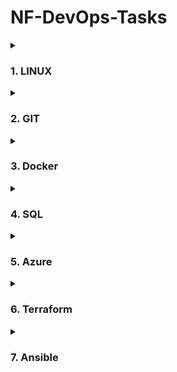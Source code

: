 # NF-DevOps-Tasks

<details><summary><h3>1. LINUX</h3></summary>
<p>   
   
   ### Tasks

   1. Get context from URL.
   2. Check CPU, memory, network, disks.
   3. Add user and add to sudo group.
   4. Create file and change permissions for only sudo user access (read | write). 
   5. Writing an installation program bash script.
      - Atom or other IDE.
      - Checking program availability. 
      - Use logical operators. 

   ### Solution

   :one: Tasks 1-4 - [:computer_mouse: CLICK HERE](Linux/tasks1_4.sh) 

   :two: Task 5 - [:computer_mouse: CLICK HERE](Linux/configuration.sh)
   
</p>  
</details>

<details><summary><h3>2. GIT</h3></summary>
<p>
   
Solution for task #2 (Git) available via link - [:computer_mouse: GIT](https://github.com/Hookae1/test.git)
   
</p>
</details>
   
<details><summary><h3>3. Docker</h3></summary>

### Tasks 

1. Start web on container from registry.
2. Writing your Dockerfile and building a docker image.
   - Run a docker container with limits. 
3. Attach volume to container and come to container.
4. Run docker compose file from github.
5. Start a SQL database.

### Solution

:one: Pulling docker images (NGINX web server) from Docker Hub and checking it on web:
```ruby
docker run --name mynginx1 -p 80:80 -d nginx
curl http://localhost
```
:two: Writing your Dockerfile and building a docker image. Run a docker container with limits.
Dockerfile available [:computer_mouse: Dockerfile](Docker/Dockerfile)
```ruby
docker build . -t apache2:v.1
docker run -d -p 80:80 --cpus=".5" -m "256m" apache2:v.1
```
:three: Attaching volume to a docker container (two options: using mount or volume):
```ruby
docker run -d -p 80:80 \
--cpus=".5" -m "256m" \
--name apache_v1 \
--mount source=apache-vol,target=/usr/share/apache2/html \
apache2:v.1
```
:four:

:five: Docker compose for MySQL server - [:computer_mouse: docker-compose](Docker/docker-compose.yml)
To run docker-compose use next command:
```ruby
docker-compose --env-file .mysql_env up -d
```
> --env-file .mysql_env - mean, fetch ENV data from separate file in docker-compose

> -d - run docker-compose in deattached mode (on background)

Connection to MySQL server:

- Enter into docker container:
```ruby
docker exec -it docker_db_1 bash
```
> docker_db_1 - name of docker-container

> bash - to allocate terminal

- Connect to DB and check present DB:

```ruby
mysql --utoohes -ptoohes
```

> -utoohes - username of MySQL, defined in .mysql_env file

> -ptoohes - password for MySQL, defined in .mysql_env file

Retrieve list of available databases in our MySQL:
```ruby
SHOW DATABASES;
```

</p>
</details>
   
<details><summary><h3>4. SQL</h3></summary>
<p>
   
1. Create a database
   - Add 2 tables and fill with some values
2. Use the SELECTS for getting data.
3. Make backup.
4. Remove one table.
5. Restore the backup.
6. Remove the one database.

:one: Create database and adding 2 tables:
```ruby
CREATE DATABASE world;
USE world;
CREATE TABLE countries (
   Name varchar(255),
   Capital varchar(255),
   Location varchar(255),
   Population int
);

INSERT INTO countries VALUES ('Ukraine', 'Kyiv', 'Europe', '44000000');
INSERT INTO countries VALUES ('Great Britain', 'London', 'Europe', '62000000');
INSERT INTO countries VALUES ('USA', 'Washington', 'North America', '330000000');

CREATE TABLE currency (
   Name varchar(255),
   ExchangeRateUSD int default 5
);
```

:two: Select data from TABLES:
```ruby
SELECT * FROM countries;
SELECT * FROM countries
WHERE Location = 'Europe';
```

:three: Make backup
```ruby
mysqldump -uroot -pmysqltoohes world > backup.sql
```

:four: Remove one table
```ruby
DROP TABLE currencies;
```

:five: Restore backup
```ruby
mysql -uroot -pmysqltoohes world < backup.sql
```

:six: Remove one database
```ruby
DROP DATABASE world;
```
</p>
</details>

<details><summary><h3>5. Azure</h3></summary>
<p>

### Tasks

1. Create VPC and accessable VM.
2. Use a JSON template from your VM to create the same.
3. Add a user to AD as a viewer.

### Solutions

:one: For creating VPC and VM I used Azure CLI. 

All commands write down bash script - [:computer_mouse: CLICK HERE](Azure/azure_test.sh)

:two: For creating template from already deployed VM, follow next:

> 1. Directly from VM:
>    - On a section "Automation" leftward choose "Export template".
> 2. From Resoruce Group:
>    - On a section "Essentials" press on "Deployments".
>    - Choose latest successfull deployment of VM.
>    - On the left side select "Template" and press "Deploy".
>    - Configure your VM according to own needs and create it.
  

:three: For creating new user with rules for viewing only, perform next:

> - Open Azure Active Directory.
> - Click add user on the top.
> - Provide all necessary information regarding new user.
> - After that move to the start page of AD and click "User" in a section "Manage".
> - Select required user;
> - Click on "Assigner roles" - "Add assignments".
> - Finally, choose rules which you want to provide ('Global reader') and press "Add".
> - Rules successfully assigned.


</p>
</details>

<details><summary><h3>6. Terraform</h3></summary>
<p>

All information about Terraform - [:computer_mouse: CLICK_HERE](Terraform/README.md)

</p>
</details>

<details><summary><h3>7. Ansible</h3></summary>
<p>

Provision Infrustructe by Ansible (recently created using Terrafom).

There are present roles structure [:computer_mouse: CLICK_HERE](Ansible/roles/moon_test).

Purpuse of this code - configure Apache2 web-server on a client-machine.

Anisle inventory was generated using Terraform - [inventory](Ansible/inventory).

To run ansible playbook, do next:
> switch to Ansible directory from a root and run ansible-playbook
```
cd Ansible
ansible-playbook playbook.yml
```
> To check if Apache2 adjusted properly, type:
> curl http://public_ip_address which was displayed in Outputs

</p>
</details>
